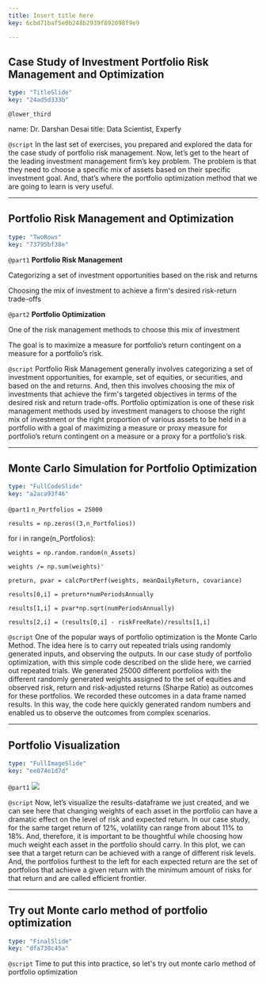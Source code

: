 ```yaml
---
title: Insert title here
key: 6cbd71baf5e0b248b2939f892098f9e9

---
```

## Case Study of Investment Portfolio Risk Management and Optimization

```yaml
type: "TitleSlide"
key: "24ad5d333b"
```

`@lower_third`

name: Dr. Darshan Desai
title: Data Scientist, Experfy 


`@script`
In the last set of exercises, you prepared and explored the data for the case study of portfolio risk management. Now, let’s get to the heart of the leading investment management firm’s key problem. The problem is that they need to choose a specific mix of assets based on their specific investment goal. And, that’s where the portfolio optimization method that we are going to learn is very useful.


---
## Portfolio Risk Management and Optimization

```yaml
type: "TwoRows"
key: "73795bf38e"
```

`@part1`
**Portfolio Risk Management** 

 Categorizing a set of investment opportunities based on the risk and returns

Choosing the mix of investment to achieve a firm's desired risk-return trade-offs


`@part2`
**Portfolio Optimization** 

One of the risk management methods to choose this mix of investment 

The goal is to maximize a measure for portfolio’s return contingent on a measure for a portfolio’s risk.


`@script`
Portfolio Risk Management generally involves categorizing a set of investment opportunities, for example, set of equities, or securities, and based on the and returns. And, then this involves choosing the mix of investments that achieve the firm's targeted objectives in terms of the desired risk and return trade-offs. Portfolio optimization is one of these risk management methods used by investment managers to choose the right mix of investment or the right proportion of various assets to be held in a portfolio with a goal of maximizing a measure or proxy measure for portfolio’s return contingent on a measure or a proxy for a portfolio’s risk.


---
## Monte Carlo Simulation for Portfolio Optimization

```yaml
type: "FullCodeSlide"
key: "a2aca93f46"
```

`@part1`
`n_Portfolios = 25000`

`results = np.zeros((3,n_Portfolios))`

for i in range(n_Portfolios):

    weights = np.random.random(n_Assets)

    weights /= np.sum(weights)'

    preturn, pvar = calcPortPerf(weights, meanDailyReturn, covariance)

    results[0,i] = preturn*numPeriodsAnnually

    results[1,i] = pvar*np.sqrt(numPeriodsAnnually)

    results[2,i] = (results[0,i] - riskFreeRate)/results[1,i]


`@script`
One of the popular ways of portfolio optimization is the Monte Carlo Method. The idea here is to carry out repeated trials using randomly generated inputs, and observing the outputs. In our case study of portfolio optimization, with this simple code described on the slide here, we carried out repeated trials. We generated 25000 different portfolios with the different randomly generated weights assigned to the set of equities and observed risk, return and risk-adjusted returns (Sharpe Ratio) as outcomes for these portfolios. We recorded these outcomes in a data frame named results.  In this way, the code here quickly generated random numbers and enabled us to observe the outcomes from complex scenarios.


---
## Portfolio Visualization

```yaml
type: "FullImageSlide"
key: "ee074e1d7d"
```

`@part1`
![](https://assets.datacamp.com/production/repositories/4302/datasets/93ad48a94aeadefb70c794c02f87923f0ee7b1f7/montecarlo.JPG)


`@script`
Now, let’s visualize the results-dataframe we just created, and we can see here that changing weights of each asset in the portfolio can have a dramatic effect on the level of risk and expected return. In our case study, for the same target return of 12%, volatility can range from about 11% to 18%. And, therefore, it is important to be thoughtful while choosing how much weight each asset in the portfolio should carry. In this plot, we can see that a target return can be achieved with a range of different risk levels. And, the portfolios furthest to the left for each expected return are the set of portfolios that achieve a given return with the minimum amount of risks for that return and are called efficient frontier.


---
## Try out Monte carlo method of portfolio optimization

```yaml
type: "FinalSlide"
key: "dfa730c45a"
```

`@script`
Time to put this into practice, so let's try out monte carlo method of portfolio optimization

